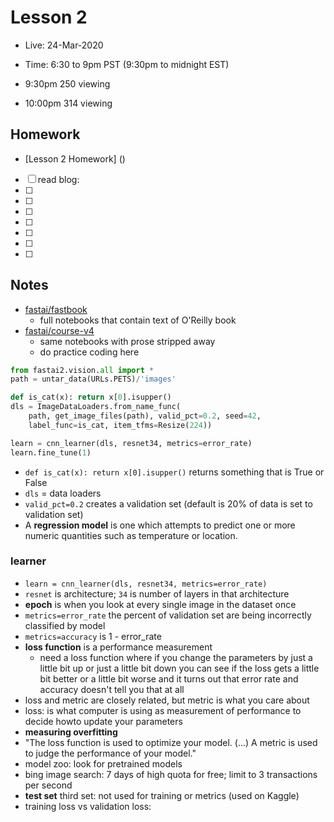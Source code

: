 # Lesson 2
- Live:  24-Mar-2020
- Time: 6:30 to 9pm PST  (9:30pm to midnight EST)

- 9:30pm  250 viewing
- 10:00pm 314 viewing

## Homework
- [Lesson 2 Homework] ()

- [ ] read blog: [](https://www.fast.ai/2016/12/29/uses-of-ai/)
- [ ] 
- [ ] 
- [ ] 
- [ ] 
- [ ] 
- [ ] 
- [ ] 

## Notes
- [fastai/fastbook](https://github.com/fastai/fastbook)
  - full notebooks that contain text of O'Reilly book
- [fastai/course-v4](https://github.com/fastai/course-v4) 
  - same notebooks with prose stripped away
  - do practice coding here

```python
from fastai2.vision.all import *
path = untar_data(URLs.PETS)/'images'

def is_cat(x): return x[0].isupper()
dls = ImageDataLoaders.from_name_func(
    path, get_image_files(path), valid_pct=0.2, seed=42,
    label_func=is_cat, item_tfms=Resize(224))

learn = cnn_learner(dls, resnet34, metrics=error_rate)
learn.fine_tune(1)
```
- `def is_cat(x): return x[0].isupper()` returns something that is True or False
- `dls` = data loaders
- `valid_pct=0.2` creates a validation set  (default is 20% of data is set to validation set)
- A **regression model** is one which attempts to predict one or more numeric quantities such as temperature or location.

### learner
- `learn = cnn_learner(dls, resnet34, metrics=error_rate)`
- `resnet` is architecture; `34` is number of layers in that architecture
- **epoch** is when you look at every single image in the dataset once
- `metrics=error_rate` the percent of validation set are being incorrectly classified by model
- `metrics=accuracy` is 1 - error_rate 
- **loss function** is a performance measurement
  - need a loss function where if you change the parameters by just a little bit up or just a little bit down you can see if the loss gets a little bit better or a little bit worse and it turns out that error rate and accuracy doesn't tell you that at all
- loss and metric are closely related, but metric is what you care about
- loss:  is what computer is using as measurement of performance to decide howto update your parameters
- **measuring overfitting** 
- "The loss function is used to optimize your model. (...) A metric is used to judge the performance of your model."
- model zoo: look for pretrained models
- bing image search: 7 days of high quota for free; limit to 3 transactions per second
- **test set** third set: not used for training or metrics (used on Kaggle) 
- training loss vs validation loss:  

